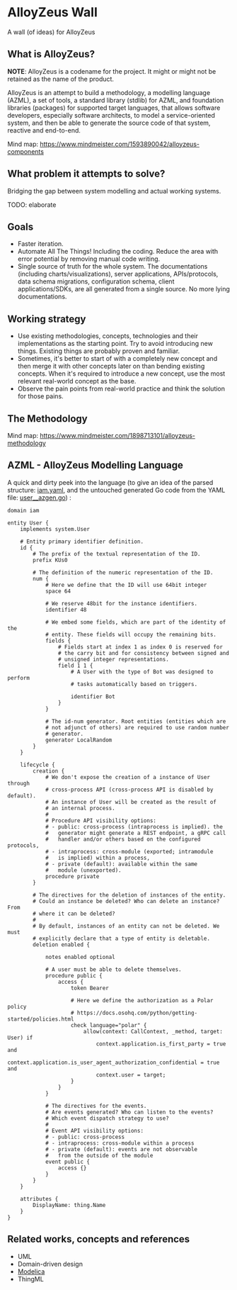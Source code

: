 # AlloyZeus Wall
A wall (of ideas) for AlloyZeus

## What is AlloyZeus?

**NOTE**: AlloyZeus is a codename for the project. It might or might not be
retained as the name of the product.

AlloyZeus is an attempt to build a methodology, a modelling language (AZML),
a set of tools, a standard library (stdlib) for AZML, and foundation
libraries (packages) for supported target languages, that allows software
developers, especially software architects, to model a service-oriented
system, and then be able to generate the source code of that system,
reactive and end-to-end.

Mind map: https://www.mindmeister.com/1593890042/alloyzeus-components

## What problem it attempts to solve?

Bridging the gap between system modelling and actual working systems.

TODO: elaborate

## Goals

- Faster iteration.
- Automate All The Things! Including the coding. Reduce the area with
  error potential by removing manual code writing.
- Single source of truth for the whole system. The documentations
  (including charts/visualizations), server applications, APIs/protocols,
  data schema migrations, configuration schema, client applications/SDKs,
  are all generated from a single source. No more lying documentations.

## Working strategy

- Use existing methodologies, concepts, technologies and their
  implementations as the starting point. Try to avoid introducing new
  things. Existing things are probably proven and familiar.
- Sometimes, it's better to start of with a completely new concept and
  then merge it with other concepts later on than bending existing
  concepts. When it's required to introduce a new concept, use the most
  relevant real-world concept as the base.
- Observe the pain points from real-world practice and think the solution
  for those pains.

## The Methodology

Mind map: https://www.mindmeister.com/1898713101/alloyzeus-methodology

## AZML - AlloyZeus Modelling Language

A quick and dirty peek into the language (to give an idea of the parsed
structure: [iam.yaml](https://github.com/alloyzeus/az-wall/blob/master/case-studies/iam.yaml),
and the untouched generated Go code from the YAML file:
[user__azgen.go](https://github.com/kadisoka/kadisoka-framework/blob/562fadec0bc1a7f694959fcfea82043427881796/iam/pkg/iam/user__azgen.go)) :

```
domain iam

entity User {
    implements system.User

    # Entity primary identifier definition.
    id {
        # The prefix of the textual representation of the ID.
        prefix KUs0

        # The definition of the numeric representation of the ID.
        num {
            # Here we define that the ID will use 64bit integer
            space 64
            
            # We reserve 48bit for the instance identifiers.
            identifier 48
            
            # We embed some fields, which are part of the identity of the
            # entity. These fields will occupy the remaining bits.
            fields {
                # Fields start at index 1 as index 0 is reserved for
                # the carry bit and for consistency between signed and
                # unsigned integer representations.
                field 1 1 {
                    # A User with the type of Bot was designed to perform
                    # tasks automatically based on triggers.

                    identifier Bot
                }
            }

            # The id-num generator. Root entities (entities which are
            # not adjunct of others) are required to use random number
            # generator.
            generator LocalRandom
        }
    }

    lifecycle {
        creation {
            # We don't expose the creation of a instance of User through
            # cross-process API (cross-process API is disabled by default).
            # An instance of User will be created as the result of
            # an internal process.
            #
            # Procedure API visibility options:
            # - public: cross-process (intraprocess is implied). the
            #   generator might generate a REST endpoint, a gRPC call
            #   handler and/or others based on the configured protocols,
            # - intraprocess: cross-module (exported; intramodule
            #   is implied) within a process,
            # - private (default): available within the same
            #   module (unexported).
            procedure private
        }

        # The directives for the deletion of instances of the entity.
        # Could an instance be deleted? Who can delete an instance? From
        # where it can be deleted?
        #
        # By default, instances of an entity can not be deleted. We must
        # explicitly declare that a type of entity is deletable.
        deletion enabled {
        
            notes enabled optional

            # A user must be able to delete themselves.
            procedure public {
                access {
                    token Bearer
                    
                    # Here we define the authorization as a Polar policy
                    # https://docs.osohq.com/python/getting-started/policies.html
                    check language="polar" {
                        allow(context: CallContext, _method, target: User) if
                            context.application.is_first_party = true and
                            context.application.is_user_agent_authorization_confidential = true and
                            context.user = target;
                    }
                }
            }

            # The directives for the events.
            # Are events generated? Who can listen to the events?
            # Which event dispatch strategy to use?
            #
            # Event API visibility options:
            # - public: cross-process
            # - intraprocess: cross-module within a process
            # - private (default): events are not observable
            #   from the outside of the module
            event public {
                access {}
            }
        }
    }

    attributes {
        DisplayName: thing.Name
    }
}

```

## Related works, concepts and references

- UML
- Domain-driven design
- [Modelica](https://modelica.org/documents/MLS.pdf)
- ThingML

